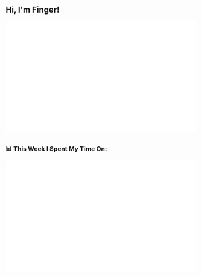 <h2> Hi, I'm Finger!</h2>

<img align="right" src="https://raw.githubusercontent.com/spianmo/github-stats/master/generated/overview.svg#gh-light-mode-only">

<!-- <img align="right" height="160em" src="https://github-readme-stats-eight-theta.vercel.app/api/top-langs/?username=spianmo&layout=compact&langs_count=8&theme=algolia"/>	 -->
	
```go
package main

type Me struct {
	Name   string
	Job    string
	Code   string
	Skills string
}

func main() {
	me := &Me{
		Name:   "Finger",
		Job:    "Client-side Engineer",
		Code:   "Java, Kotlin, C#, Rust and C++ and Others",
		Skills: "Android, Security, Cross-platform client, NLP, CV, ASR ^o^",
	}
	_ = me
}
```


<h3>📊 This Week I Spent My Time On:</h3>
<img align='right' src="https://raw.githubusercontent.com/spianmo/github-stats/master/generated/languages.svg#gh-light-mode-only">

<!--START_SECTION:waka-->

```txt
Kotlin                         4 hrs 23 mins   ████████▓░░░░░░░░░░░░░░░░   34.20 %
Python                         3 hrs 41 mins   ███████▒░░░░░░░░░░░░░░░░░   28.76 %
Java                           1 hr 33 mins    ███░░░░░░░░░░░░░░░░░░░░░░   12.16 %
XML                            55 mins         █▓░░░░░░░░░░░░░░░░░░░░░░░   07.16 %
C++                            27 mins         █░░░░░░░░░░░░░░░░░░░░░░░░   03.58 %
```

<!--END_SECTION:waka-->
